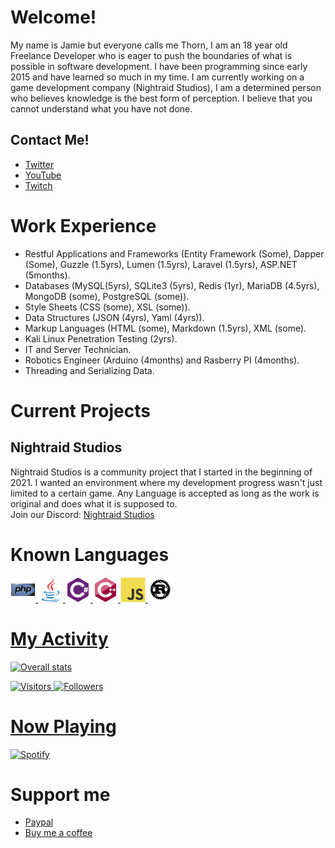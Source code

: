 # Welcome!
My name is Jamie but everyone calls me Thorn, I am an 18 year old Freelance Developer who is eager to push the boundaries of what is possible in software development. I have been programming since early 2015 and have learned so much in my time. I am currently working on a game development company (Nightraid Studios), I am a determined person who believes knowledge is the best form of perception. I believe that you cannot understand what you have not done.

## Contact Me!
- [Twitter](https://twitter.com/GuildedThorn)
- [YouTube](https://www.youtube.com/channel/UCH4Tj7S26r43FotOCY-L3fA)
- [Twitch](https://www.twitch.tv/xguildedthorn)

# Work Experience
- Restful Applications and Frameworks (Entity Framework (Some), Dapper (Some), Guzzle (1.5yrs), Lumen (1.5yrs), Laravel (1.5yrs), ASP.NET (5months).
- Databases (MySQL(5yrs), SQLite3 (5yrs), Redis (1yr), MariaDB (4.5yrs), MongoDB (some), PostgreSQL (some)).
- Style Sheets (CSS (some), XSL (some)).
- Data Structures (JSON (4yrs), Yaml (4yrs)).
- Markup Languages (HTML (some), Markdown (1.5yrs), XML (some).
- Kali Linux Penetration Testing (2yrs).
- IT and Server Technician.
- Robotics Engineer (Arduino (4months) and Rasberry PI (4months).
- Threading and Serializing Data.

# Current Projects

## Nightraid Studios
Nightraid Studios is a community project that I started in the beginning of 2021. I wanted an environment where my development progress wasn't just limited to a certain game. Any Language is accepted as long as the work is original and does what it is supposed to. \
Join our Discord: [Nightraid Studios](https://discord.nightraid.studio/)

# Known Languages

<a href="https://en.wikipedia.org/wiki/PHP" target="_blank"> <img src="https://raw.githubusercontent.com/devicons/devicon/master/icons/php/php-original.svg" alt="php" width="40" height="40"/>
<a href="https://en.wikipedia.org/wiki/Java_(software_platform)" target="_blank"> <img src="https://raw.githubusercontent.com/devicons/devicon/master/icons/java/java-original.svg" alt="java" width="40"
height="40"/>
<a href="https://en.wikipedia.org/wiki/C_Sharp_(programming_language)" target="_blank"> <img src="https://raw.githubusercontent.com/devicons/devicon/master/icons/csharp/csharp-plain.svg" alt="c#" width="40" height="40"/>
<a href="https://en.wikipedia.org/wiki/C%2B%2B" target="_blank"> <img src="https://raw.githubusercontent.com/devicons/devicon/master/icons/cplusplus/cplusplus-original.svg" alt="c++" width="40"
height="40"/>
<a href="https://en.wikipedia.org/wiki/JavaScript" target="_blank"> <img src="https://raw.githubusercontent.com/devicons/devicon/master/icons/javascript/javascript-original.svg" alt="Javascript" width="40"
height="40"/>
<a href="https://en.wikipedia.org/wiki/Rust_(programming_language)" target="_blank"> <img src="https://raw.githubusercontent.com/devicons/devicon/2ae2a900d2f041da66e950e4d48052658d850630/icons/rust/rust-plain.svg" alt="php" width="40" height="40"/>

# My Activity
![Overall stats](https://github-readme-stats.vercel.app/api?username=GuildedThorn&theme=darcula&show_icons=true&count_private=true)

![Visitors](https://visitor-badge.laobi.icu/badge?page_id=GuildedThorn.GuildedThorn)
![Followers](https://img.shields.io/github/followers/GuildedThorn?label=Followers&style=social)

# Now Playing

[![Spotify](https://spotify-drmg65jrz.vercel.app/api/spotify)](https://open.spotify.com/user/lint74q8j4m2mq36z3wyt2obt)

# Support me
  
  - [Paypal](https://www.paypal.com/paypalme/GuildedThorn)
  - [Buy me a coffee](https://www.buymeacoffee.com/GuildedThorn)
